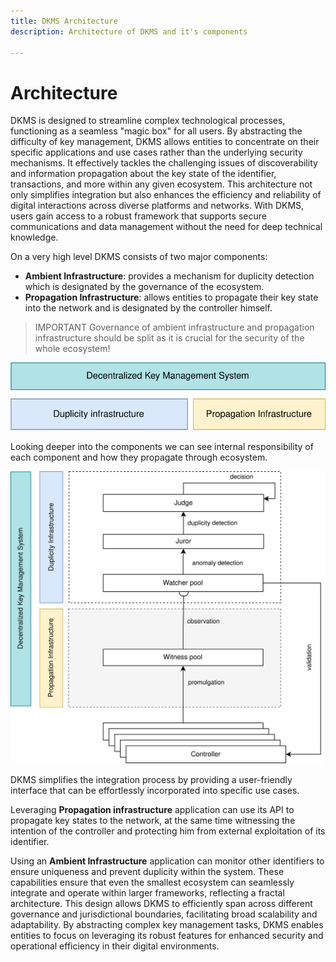 ```yaml
---
title: DKMS Architecture
description: Architecture of DKMS and it's components

---
```


# Architecture

DKMS is designed to streamline complex technological processes, functioning as
a seamless "magic box" for all users. By abstracting the difficulty of key
management, DKMS allows entities to concentrate on their specific applications
and use cases rather than the underlying security mechanisms. It effectively
tackles the challenging issues of discoverability and information propagation
about the key state of the identifier, transactions, and more within any given
ecosystem. This architecture not only simplifies integration but also enhances
the efficiency and reliability of digital interactions across diverse platforms
and networks. With DKMS, users gain access to a robust framework that supports
secure communications and data management without the need for deep technical
knowledge.

On a very high level DKMS consists of two major components:

- **Ambient Infrastructure**: provides a mechanism for duplicity detection which
  is designated by the governance of the ecosystem.
- **Propagation Infrastructure**: allows entities to propagate
  their key state into the network and is designated by the controller himself.

> IMPORTANT
Governance of ambient infrastructure and propagation infrastructure should be
split as it is crucial for the security of the whole ecosystem!

![DKMS Architecture](/dkms-arch-1.svg)

Looking deeper into the components we can see internal responsibility of each
component and how they propagate through ecosystem.

![DKMS Architecture](/dkms-arch-2.svg)

DKMS simplifies the integration process by providing a user-friendly interface
that can be effortlessly incorporated into specific use cases.

Leveraging **Propagation infrastructure** application can use its API to
propagate key states to the network, at the same time witnessing the intention of
the controller and protecting him from external exploitation of its identifier.

Using an **Ambient Infrastructure** application can monitor other identifiers to
ensure uniqueness and prevent duplicity within the system. These capabilities
ensure that even the smallest ecosystem can seamlessly integrate and operate
within larger frameworks, reflecting a fractal architecture. This design allows
DKMS to efficiently span across different governance and jurisdictional
boundaries, facilitating broad scalability and adaptability. By abstracting
complex key management tasks, DKMS enables entities to focus on leveraging its
robust features for enhanced security and operational efficiency in their
digital environments.
